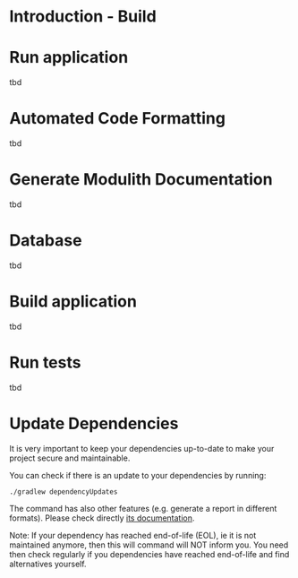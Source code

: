 # Introduction - Build

# Run application
tbd

# Automated Code Formatting
tbd

# Generate Modulith Documentation
tbd

# Database
tbd

# Build application
tbd
# Run tests

tbd

# Update Dependencies
It is very important to keep your dependencies up-to-date to make your project secure and maintainable.

You can check if there is an update to your dependencies by running:
```
./gradlew dependencyUpdates
```

The command has also other features (e.g. generate a report in different formats). Please check directly [its documentation](https://github.com/ben-manes/gradle-versions-plugin).

Note: If your dependency has reached end-of-life (EOL), ie it is not maintained anymore, then this will command will NOT inform you. You need then check regularly if you dependencies have reached end-of-life and find alternatives yourself.